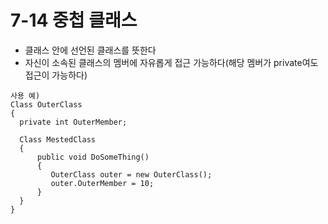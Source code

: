 # 7-14 중첩 클래스
* 클래스 안에 선언된 클래스를 뜻한다
* 자신이 소속된 클래스의 멤버에 자유롭게 접근 가능하다(해당 멤버가 private여도 접근이 가능하다)
```
사용 예)
Class OuterClass
{
  private int OuterMember; 

  Class MestedClass
  {
      public void DoSomeThing()
      {
         OuterClass outer = new OuterClass();
         outer.OuterMember = 10; 
      }
  }
}

```